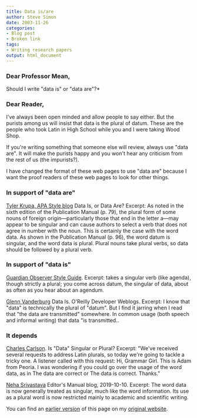```yaml
---
title: Data is/are
author: Steve Simon
date: 2003-11-26
categories:
- Blog post
- Broken link
tags:
- Writing research papers
output: html_document
---
```


### Dear Professor Mean, 

Should I write "data is" or "data are"?*

### Dear Reader,

I've always been open minded and allow people to say either. But the purists among us will insist that data is the plural of datum. These are the people who took Latin in High School while you and I were taking Wood Shop.

If you're writing something that someone else will review, always use "data are". It will make the purists happy and you won't hear any criticism from the rest of us (the impurists?).

I have changed the format of these web pages to use "data are" because I want the proof readers of these web pages to look for other things.

### In support of "data are"

[Tyler Krupa, APA Style blog][kru1] Data Is, or Data Are? Excerpt: As noted in the sixth edition of the Publication Manual (p. 79), the plural form of some nouns of foreign origin—particularly those that end in the letter a—may appear to be singular and can cause authors to select a verb that does not agree in number with the noun. This is certainly the case with the word data. As shown in the Publication Manual (p. 96), the word datum is singular, and the word data is plural. Plural nouns take plural verbs, so data should be followed by a plural verb.

### In support of "data is"

[Guardian Observer Style Guide][gua1]. Excerpt: takes a singular verb (like agenda), though strictly a plural; you come across datum, the singular of data, about as often as you hear about an agendum.

[Glenn Vanderburg][van1] Data Is. O'Reilly Developer Weblogs. Excerpt: I know that "data" is technically the plural of "datum". But I find it jarring when I read that "the data are transmitted" somewhere. In common usage (both speech and informal writing) that data "is transmitted..

### It depends

[Charles Carlson][car1]. Is "Data" Singular or Plural? Excerpt: "We've received several requests to address Latin plurals, so today we're going to tackle a tricky one. A listener called with this request: Hi, Grammar Girl. This is Adam from Peoria. I was wondering if you could go over the usage of the word data, as in The data are correct or The data is correct. Thanks."

[Neha Srivastava][sri1] Editor's Manual blog, 2019-10-10. Excerpt: The word data is now generally treated as singular, much like the word information. Its use as a plural word is now restricted mainly to academic and scientific writing.

You can find an [earlier version][sim1] of this page on my [original website][sim2].

[sim1]: http://www.pmean.com/03/data_is.html
[sim2]: http://www.pmean.com/original_site.html


[car1]: http://grammar.quickanddirtytips.com/is-data-singular-or-plural.aspx
[gua1]: https://www.theguardian.com/guardian-observer-style-guide-d
[kru1]: https://blog.apastyle.org/apastyle/2012/07/data-is-or-data-are.html
[sri1]: https://editorsmanual.com/articles/data-singular-or-plural/
[van1]: http://www.oreillynet.com/windows/blog/2003/01/data_is.html
